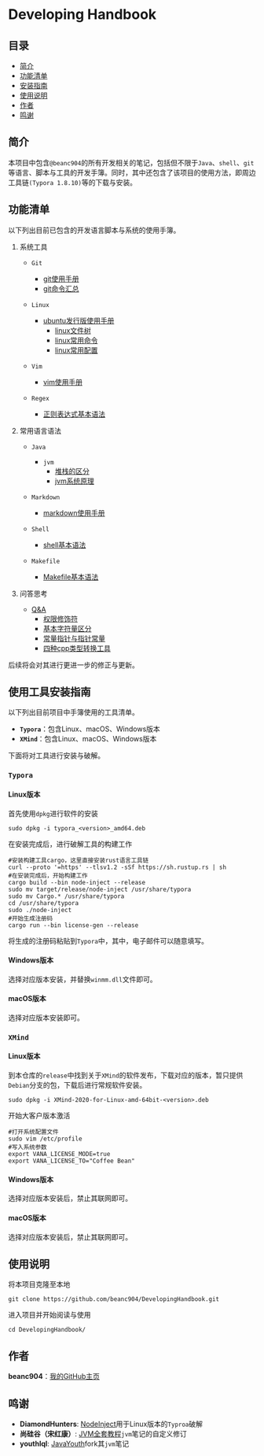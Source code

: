 # Developing Handbook

## 目录

- [简介](#简介)
- [功能清单](#功能清单)
- [安装指南](#使用工具安装指南)
- [使用说明](#使用说明)
- [作者](#作者)
- [鸣谢](#鸣谢)

## 简介

本项目中包含`@beanc904`的所有开发相关的笔记，包括但不限于`Java`、`shell`、`git`等语言、脚本与工具的开发手簿。同时，其中还包含了该项目的使用方法，即周边工具链`(Typora 1.8.10)`等的下载与安装。

## 功能清单

以下列出目前已包含的开发语言脚本与系统的使用手簿。

1. 系统工具
    - `Git`
      - [git使用手册](/git/git-using-handbook.md)
      - [git命令汇总](/git/git-command-overall.md)

    - `Linux`
      - [ubuntu发行版使用手册](/linux/ubuntu-using-handbook.md)
        - [linux文件树](/linux/linux-filetree-introduce.md)
        - [linux常用命令](/linux/linux-common-commands.md)
        - [linux常用配置](/linux/linux-common-configs.md)

    - `Vim`
      - [vim使用手册](/vim/vim-using-handbook.md)

    - `Regex`
      - [正则表达式基本语法](/regex/regex-base-grammar.md)

2. 常用语言语法
    - `Java`
      - `jvm`
        - [堆栈的区分](/java/jvm/Heap-vs-Stack.md)
        - [jvm系统原理](/java/jvm/)

    - `Markdown`
      - [markdown使用手册](/markdown/markdown-base-grammar.md)

    - `Shell`
      - [shell基本语法](/shell/shell-base-grammar.md)

    - `Makefile`
      - [Makefile基本语法](/makefile/makefile-base-grammar.md)

3. 问答思考
    - [Q&A](/QA/)
        - [权限修饰符](./QA/access-permission-modifier.md)
        - [基本字符量区分](./QA/char-types.md)
        - [常量指针与指针常量](./QA/const-pointer.md)
        - [四种cpp类型转换工具](./QA/four-common-cpp_cast.md)

后续将会对其进行更进一步的修正与更新。

## 使用工具安装指南

以下列出目前项目中手簿使用的工具清单。

- **`Typora`**：包含Linux、macOS、Windows版本
- **`XMind`**：包含Linux、macOS、Windows版本

下面将对工具进行安装与破解。

### `Typora`

#### Linux版本

首先使用`dpkg`进行软件的安装

```shell
sudo dpkg -i typora_<version>_amd64.deb
```

在安装完成后，进行破解工具的构建工作

```shell
#安装构建工具cargo，这里直接安装rust语言工具链
curl --proto '=https' --tlsv1.2 -sSf https://sh.rustup.rs | sh
#在安装完成后，开始构建工作
cargo build --bin node-inject --release
sudo mv target/release/node-inject /usr/share/typora
sudo mv Cargo.* /usr/share/typora
cd /usr/share/typora
sudo ./node-inject
#开始生成注册码
cargo run --bin license-gen --release
```

将生成的注册码粘贴到`Typora`中，其中，电子邮件可以随意填写。

#### Windows版本

选择对应版本安装，并替换`winmm.dll`文件即可。

#### macOS版本

选择对应版本安装即可。

### `XMind`

#### Linux版本

到本仓库的`release`中找到关于`XMind`的软件发布，下载对应的版本，暂只提供`Debian`分支的包，下载后进行常规软件安装。

```shell
sudo dpkg -i XMind-2020-for-Linux-amd-64bit-<version>.deb
```

开始大客户版本激活

```shell
#打开系统配置文件
sudo vim /etc/profile
#写入系统参数
export VANA_LICENSE_MODE=true
export VANA_LICENSE_TO="Coffee Bean"
```

#### Windows版本

选择对应版本安装后，禁止其联网即可。

#### macOS版本

选择对应版本安装后，禁止其联网即可。

## 使用说明

将本项目克隆至本地

```shell
git clone https://github.com/beanc904/DevelopingHandbook.git
```

进入项目并开始阅读与使用

```shell
cd DevelopingHandbook/
```

## 作者

**beanc904**：[我的GitHub主页](https://github.com/beanc904)

## 鸣谢

- **DiamondHunters**: [NodeInject](https://github.com/DiamondHunters/NodeInject)用于Linux版本的`Typroa`破解
- **尚硅谷（宋红康）**: [JVM全套教程](https://www.bilibili.com/video/BV1PJ411n7xZ/)`jvm`笔记的自定义修订
- **youthlql**: [JavaYouth](https://github.com/youthlql/JavaYouth/tree/main/docs/JVM)fork其`jvm`笔记


